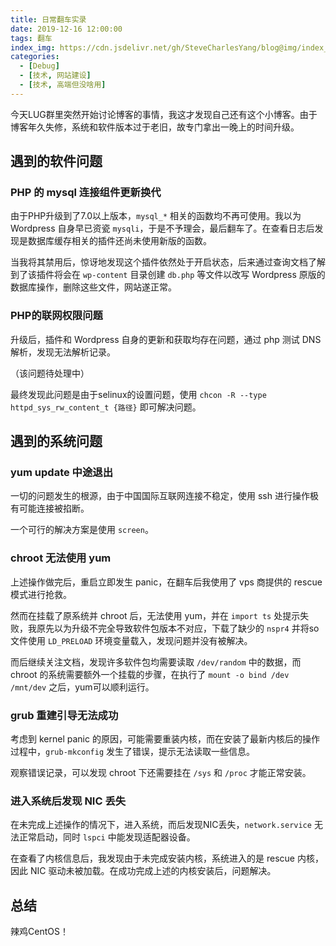 ```yaml
---
title: 日常翻车实录
date: 2019-12-16 12:00:00
tags: 翻车
index_img: https://cdn.jsdelivr.net/gh/SteveCharlesYang/blog@img/index_img/blog-daily-error.jpeg
categories:
  - [Debug]
  - [技术, 网站建设]
  - [技术, 高端但没啥用]
---
```


今天LUG群里突然开始讨论博客的事情，我这才发现自己还有这个小博客。由于博客年久失修，系统和软件版本过于老旧，故专门拿出一晚上的时间升级。

遇到的软件问题
-------

### PHP 的 mysql 连接组件更新换代

由于PHP升级到了7.0以上版本，`mysql_*` 相关的函数均不再可使用。我以为 Wordpress 自身早已资瓷 `mysqli`，于是不予理会，最后翻车了。在查看日志后发现是数据库缓存相关的插件还尚未使用新版的函数。

当我将其禁用后，惊讶地发现这个插件依然处于开启状态，后来通过查询文档了解到了该插件将会在 `wp-content` 目录创建 `db.php` 等文件以改写 Wordpress 原版的数据库操作，删除这些文件，网站遂正常。

### PHP的联网权限问题

升级后，插件和 Wordpress 自身的更新和获取均存在问题，通过 php 测试 DNS 解析，发现无法解析记录。

（该问题待处理中）

最终发现此问题是由于selinux的设置问题，使用 `chcon -R --type httpd_sys_rw_content_t {路径}` 即可解决问题。

## 遇到的系统问题

### yum update 中途退出

一切的问题发生的根源，由于中国国际互联网连接不稳定，使用 ssh 进行操作极有可能连接被掐断。

一个可行的解决方案是使用 `screen`。

### chroot 无法使用 yum

上述操作做完后，重启立即发生 panic，在翻车后我使用了 vps 商提供的 rescue 模式进行抢救。

然而在挂载了原系统并 chroot 后，无法使用 yum，并在 `import ts` 处提示失败，我原先以为升级不完全导致软件包版本不对应，下载了缺少的 `nspr4` 并将so文件使用 `LD_PRELOAD` 环境变量载入，发现问题并没有被解决。

而后继续关注文档，发现许多软件包均需要读取 `/dev/random` 中的数据，而 chroot 的系统需要额外一个挂载的步骤，在执行了 `mount -o bind /dev /mnt/dev` 之后，yum可以顺利运行。

### grub 重建引导无法成功

考虑到 kernel panic 的原因，可能需要重装内核，而在安装了最新内核后的操作过程中，`grub-mkconfig` 发生了错误，提示无法读取一些信息。

观察错误记录，可以发现 chroot 下还需要挂在 `/sys` 和 `/proc` 才能正常安装。

### 进入系统后发现 NIC 丢失

在未完成上述操作的情况下，进入系统，而后发现NIC丢失，`network.service` 无法正常启动，同时 `lspci` 中能发现适配器设备。

在查看了内核信息后，我发现由于未完成安装内核，系统进入的是 rescue 内核，因此 NIC 驱动未被加载。在成功完成上述的内核安装后，问题解决。

## 总结

辣鸡CentOS！